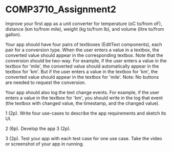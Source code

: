 # COMP3710_Assignment2
Improve your first app as a unit converter for temperature (oC to/from oF),
                                              distance (km to/from mile), weight (kg to/from lb), 
                                              and volume (litre to/from gallon).

Your app should have four pairs of textboxes (EditText components), each pair for a conversion type. 
When the user enters a value in a textbox, the converted value should appear in the corresponding textbox. 
Note that the conversion should be two-way. 
For example, if the user enters a value in the textbox for 'mile', 
the converted value should automatically appear in the textbox for 'km'. 
But if the user enters a value in the textbox for 'km', the converted value should appear in the textbox for 'mile'. 
Note: No buttons are needed to request the conversion.

Your app should also log the text change events. For example, 
if the user enters a value in the textbox for 'km', 
you should write in the log that event (the textbox with changed value, the timestamp, and the changed value).

1 (2p). Write four use-cases to describe the app requirements and sketch its UI.

2 (6p). Develop the app 3 (2p).

3 (2p). Test your app with each test case for one use case. Take the video or screenshot of your app in running.
